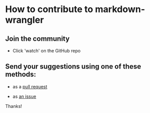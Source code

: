 # How to contribute to markdown-wrangler

## Join the community

- Click 'watch' on the GitHub repo

## Send your suggestions using one of these methods:

- as a [pull request](https://github.com/yaleman/markdown-wrangler/pulls)

- as [an issue](https://github.com/yaleman/markdown-wrangler/issues/new)

Thanks!
